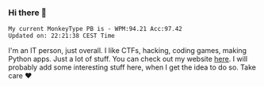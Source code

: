 ### Hi there 👋
<!-- PB START -->
```
My current MonkeyType PB is - WPM:94.21 Acc:97.42
Updated on: 22:21:38 CEST Time
```
<!-- PB END -->
I'm an IT person, just overall. I like CTFs, hacking, coding games, making Python apps. Just a lot of stuff.
You can check out my website [here](https://skill3472.github.io/).
I will probably add some interesting stuff here, when I get the idea to do so. Take care ❤️

